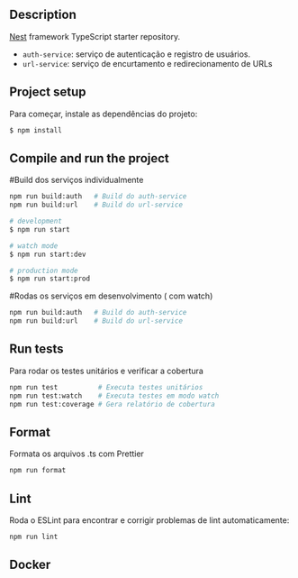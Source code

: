## Description

[Nest](https://github.com/nestjs/nest) framework TypeScript starter repository.
- `auth-service`: serviço de autenticação e registro de usuários.
- `url-service`: serviço de encurtamento e redirecionamento de URLs

## Project setup

Para começar, instale as dependências do projeto:

```bash
$ npm install
```

## Compile and run the project

#Build dos serviços individualmente

````bash
npm run build:auth   # Build do auth-service
npm run build:url    # Build do url-service
````

```bash
# development
$ npm run start

# watch mode
$ npm run start:dev

# production mode
$ npm run start:prod
```

#Rodas os serviços em desenvolvimento ( com watch)
````bash
npm run build:auth   # Build do auth-service
npm run build:url    # Build do url-service
````

## Run tests
Para rodar os testes unitários e verificar a cobertura

```bash
npm run test          # Executa testes unitários
npm run test:watch    # Executa testes em modo watch
npm run test:coverage # Gera relatório de cobertura
```
## Format 
Formata os arquivos .ts com Prettier
````bash
npm run format

````

## Lint
Roda o ESLint para encontrar e corrigir problemas de lint automaticamente:
````bash
npm run lint
````

## Docker

